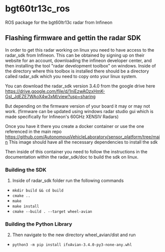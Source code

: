 # bgt60tr13c_ros
ROS package for the bgt60ltr13c radar from Infineon


## Flashing firmware and gettin the radar SDK
In order to get this radar working on linux you need to have access to the radar_sdk from Infineon.
This can be obtained by signing up on their website for an account, downloading the infineon developer center, and then installing the tool "radar development toolbox" on windows. Inside of the directory where this toolbox is installed there should be a directory called radar_sdk which you need to copy onto your linux system.

You can download the radar_sdk version 3.4.0 from the google drive here https://drive.google.com/file/d/1niEzwAOzxHmK-GsI_JdEZE7WAoX4w3xM/view?usp=sharing

But depending on the firmware version of your board it may or may not work. (firmware can be updated using windows radar studio gui which is made specifically for Infineon's 60GHz XENSIV Radars)

Once you have it there you create a docker container or use the one referenced in the main repo https://github.com/AutonomousVehicleLaboratory/sensor_platform/tree/main
This image should have all the necessary dependencies to install the sdk

Then inside of this container you need to follow the instructions in the documentation within the radar_sdk/doc to build the sdk on linux.

### Building the SDK
1. Inside of radar_sdk folder run the following commands
* `mkdir build && cd build`
* `cmake ..`
* `make`
* `make install`
* `cmake --build . --target wheel-avian`

### Building the Python Library
2. Then navigate to the new directory wheel_avian/dist and run
* `python3 -m pip install ifxAvian-3.4.0-py3-none-any.whl`
